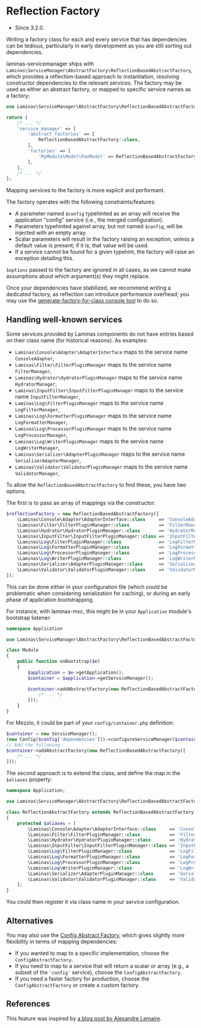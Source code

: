 # Reflection Factory

- Since 3.2.0.

Writing a factory class for each and every service that has dependencies
can be tedious, particularly in early development as you are still sorting
out dependencies.

laminas-servicemanager ships with `Laminas\ServiceManager\AbstractFactory\ReflectionBasedAbstractFactory`,
which provides a reflection-based approach to instantiation, resolving
constructor dependencies to the relevant services. The factory may be used as
either an abstract factory, or mapped to specific service names as a factory:

```php
use Laminas\ServiceManager\AbstractFactory\ReflectionBasedAbstractFactory;

return [
    /* ... */
    'service_manager' => [
        'abstract_factories' => [
            ReflectionBasedAbstractFactory::class,
        ],
        'factories' => [
            'MyModule\Model\FooModel' => ReflectionBasedAbstractFactory::class,
        ],
    ],
    /* ... */
];
```

Mapping services to the factory is more explicit and performant.

The factory operates with the following constraints/features:

- A parameter named `$config` typehinted as an array will receive the
  application "config" service (i.e., the merged configuration).
- Parameters typehinted against array, but not named `$config`, will
  be injected with an empty array.
- Scalar parameters will result in the factory raising an exception,
  unless a default value is present; if it is, that value will be used.
- If a service cannot be found for a given typehint, the factory will
  raise an exception detailing this.

`$options` passed to the factory are ignored in all cases, as we cannot
make assumptions about which argument(s) they might replace.

Once your dependencies have stabilized, we recommend writing a dedicated
factory, as reflection can introduce performance overhead; you may use the
[generate-factory-for-class console tool](console-tools.md#generate-factory-for-class)
to do so.

## Handling well-known services

Some services provided by Laminas components do not have
entries based on their class name (for historical reasons). As examples:

- `Laminas\Console\Adapter\AdapterInterface` maps to the service name `ConsoleAdapter`,
- `Laminas\Filter\FilterPluginManager` maps to the service name `FilterManager`,
- `Laminas\Hydrator\HydratorPluginManager` maps to the service name `HydratorManager`,
- `Laminas\InputFilter\InputFilterPluginManager` maps to the service name `InputFilterManager`,
- `Laminas\Log\FilterPluginManager` maps to the service name `LogFilterManager`,
- `Laminas\Log\FormatterPluginManager` maps to the service name `LogFormatterManager`,
- `Laminas\Log\ProcessorPluginManager` maps to the service name `LogProcessorManager`,
- `Laminas\Log\WriterPluginManager` maps to the service name `LogWriterManager`,
- `Laminas\Serializer\AdapterPluginManager` maps to the service name `SerializerAdapterManager`,
- `Laminas\Validator\ValidatorPluginManager` maps to the service name `ValidatorManager`,

To allow the `ReflectionBasedAbstractFactory` to find these, you have two
options.

The first is to pass an array of mappings via the constructor:

```php
$reflectionFactory = new ReflectionBasedAbstractFactory([
    \Laminas\Console\Adapter\AdapterInterface::class     => 'ConsoleAdapter',
    \Laminas\Filter\FilterPluginManager::class           => 'FilterManager',
    \Laminas\Hydrator\HydratorPluginManager::class       => 'HydratorManager',
    \Laminas\InputFilter\InputFilterPluginManager::class => 'InputFilterManager',
    \Laminas\Log\FilterPluginManager::class              => 'LogFilterManager',
    \Laminas\Log\FormatterPluginManager::class           => 'LogFormatterManager',
    \Laminas\Log\ProcessorPluginManager::class           => 'LogProcessorManager',
    \Laminas\Log\WriterPluginManager::class              => 'LogWriterManager',
    \Laminas\Serializer\AdapterPluginManager::class      => 'SerializerAdapterManager',
    \Laminas\Validator\ValidatorPluginManager::class     => 'ValidatorManager',
]);
```

This can be done either in your configuration file (which could be problematic
when considering serialization for caching), or during an early phase of
application bootstrapping.

For instance, with laminas-mvc, this might be in your `Application` module's
bootstrap listener:

```php
namespace Application

use Laminas\ServiceManager\AbstractFactory\ReflectionBasedAbstractFactory;

class Module
{
    public function onBootstrap($e)
    {
        $application = $e->getApplication();
        $container = $application->getServiceManager();

        $container->addAbstractFactory(new ReflectionBasedAbstractFactory([
            /* ... */
        ]));
    }
}
```

For Mezzio, it could be part of your `config/container.php` definition:

```php
$container = new ServiceManager();
(new Config($config['dependencies']))->configureServiceManager($container);
// Add the following:
$container->addAbstractFactory(new ReflectionBasedAbstractFactory([
    /* ... */
]));
```

The second approach is to extend the class, and define the map in the
`$aliases` property:

```php
namespace Application;

use Laminas\ServiceManager\AbstractFactory\ReflectionBasedAbstractFactory;

class ReflectionAbstractFactory extends ReflectionBasedAbstractFactory
{
    protected $aliases = [
        \Laminas\Console\Adapter\AdapterInterface::class     => 'ConsoleAdapter',
        \Laminas\Filter\FilterPluginManager::class           => 'FilterManager',
        \Laminas\Hydrator\HydratorPluginManager::class       => 'HydratorManager',
        \Laminas\InputFilter\InputFilterPluginManager::class => 'InputFilterManager',
        \Laminas\Log\FilterPluginManager::class              => 'LogFilterManager',
        \Laminas\Log\FormatterPluginManager::class           => 'LogFormatterManager',
        \Laminas\Log\ProcessorPluginManager::class           => 'LogProcessorManager',
        \Laminas\Log\WriterPluginManager::class              => 'LogWriterManager',
        \Laminas\Serializer\AdapterPluginManager::class      => 'SerializerAdapterManager',
        \Laminas\Validator\ValidatorPluginManager::class     => 'ValidatorManager',
    ];
}
```

You could then register it via class name in your service configuration.

## Alternatives

You may also use the [Config Abstract Factory](config-abstract-factory.md),
which gives slightly more flexibility in terms of mapping dependencies:

- If you wanted to map to a specific implementation, choose the
  `ConfigAbstractFactory`.
- If you need to map to a service that will return a scalar or array (e.g., a
  subset of the `'config'` service), choose the `ConfigAbstractFactory`.
- If you need a faster factory for production, choose the
  `ConfigAbstractFactory` or create a custom factory.

## References

This feature was inspired by [a blog post by Alexandre Lemaire](http://circlical.com/blog/2016/3/9/preparing-for-laminas-f).
